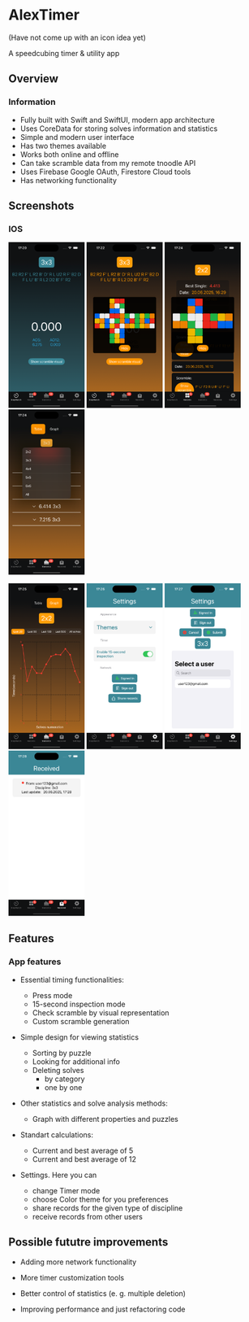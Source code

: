 
# AlexTimer
(Have not come up with an icon idea yet)

A speedcubing timer & utility app

## Overview
### Information

* Fully built with Swift and SwiftUI, modern app architecture
* Uses CoreData for storing solves information and statistics
* Simple and modern user interface
* Has two themes available
* Works both online and offline
* Can take scramble data from my remote tnoodle API
* Uses Firebase Google OAuth, Firestore Cloud tools
* Has networking functionality

## Screenshots
### IOS

<img src="https://github.com/axneo27/AlexTimerApp/blob/main/.github/v2images/Simulator%20Screenshot%20-%20iPhone%2016%20-%202025-06-20%20at%2017.20.54.png?raw=true" alt="timer orange" width="150"/> <img src="https://github.com/axneo27/AlexTimerApp/blob/main/.github/v2images/Simulator%20Screenshot%20-%20iPhone%2016%20-%202025-06-20%20at%2017.22.03.png?raw=true" alt="timer puzzles" width="150"/> <img src="https://github.com/axneo27/AlexTimerApp/blob/main/.github/v2images/Simulator%20Screenshot%20-%20iPhone%2016%20-%202025-06-20%20at%2017.24.27.png?raw=true" alt="timer puzzles" width="150"/> <img src="https://github.com/axneo27/AlexTimerApp/blob/main/.github/v2images/Simulator%20Screenshot%20-%20iPhone%2016%20-%202025-06-20%20at%2017.24.54.png?raw=true" alt="timer puzzles" width="150"/>


<img src="https://github.com/axneo27/AlexTimerApp/blob/main/.github/v2images/Simulator%20Screenshot%20-%20iPhone%2016%20-%202025-06-20%20at%2017.25.06.png?raw=true" alt="timer puzzles" width="150"/> <img src="https://github.com/axneo27/AlexTimerApp/blob/main/.github/v2images/Simulator%20Screenshot%20-%20iPhone%2016%20-%202025-06-20%20at%2017.26.46.png?raw=true" alt="timer puzzles" width="150"/> <img src="https://github.com/axneo27/AlexTimerApp/blob/main/.github/v2images/Simulator%20Screenshot%20-%20iPhone%2016%20-%202025-06-20%20at%2017.27.06.png?raw=true" alt="timer puzzles" width="150"/> <img src="https://github.com/axneo27/AlexTimerApp/blob/main/.github/v2images/Simulator%20Screenshot%20-%20iPhone%2016%20-%202025-06-20%20at%2017.28.50.png?raw=true" alt="timer puzzles" width="150"/>

## Features
### App features

* Essential timing functionalities:
  * Press mode
  * 15-second inspection mode
  * Check scramble by visual representation
  * Custom scramble generation

* Simple design for viewing statistics
  * Sorting by puzzle
  * Looking for additional info
  * Deleting solves 
    * by category
    * one by one

* Other statistics and solve analysis methods:
  * Graph with different properties and puzzles

* Standart calculations:
  * Current and best average of 5
  * Current and best average of 12

* Settings. Here you can
  * change Timer mode
  * choose Color theme for you preferences
  * share records for the given type of discipline
  * receive records from other users

## Possible fututre improvements
* Adding more network functionality

* More timer customization tools

* Better control of statistics (e. g. multiple deletion)

* Improving performance and just refactoring code 
